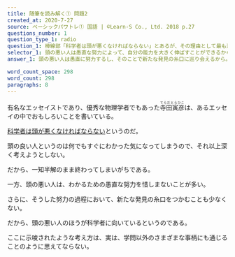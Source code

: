 ```yaml
---
title: 随筆を読み解く① 問題2
created_at: 2020-7-27
source: ベーシックパワトレ① 国語 | ©Learn-S Co., Ltd. 2018 p.27
questions_number: 1
question_type_1: radio
question_1: 棒線部「科学者は頭が悪くなければならない」とあるが、その理由として最も適当なものを以下から一つ選んでください。
selector_1: 頭の悪い人は愚直な努力によって、自分の能力を大きく伸ばすことができるから。,頭の悪い人の一所懸命に努力する態度は、何物に代え難いほど貴いものだから。,頭の悪い人は愚直に努力するし、そのことで新たな発見の糸口に巡り会えるから。,頭の悪い人は概して真面目で、科学者になるための愚直な努力を惜しまないから。
answer_1: 頭の悪い人は愚直に努力するし、そのことで新たな発見の糸口に巡り会えるから。

word_count_space: 298
word_count: 298
paragraphs: 8
---
```


有名なエッセイストであり、優秀な物理学者でもあった<ruby>寺田寅彦<rt>てらだとらひこ</rt></ruby>は、あるエッセイの中でおもしろいことを書いている。

<u>科学者は頭が悪くなければならない</u>というのだ。

頭の良い人というのは何でもすぐにわかった気になってしまうので、それ以上深く考えようとしない。

だから、一知半解のまま終わってしまいがちである。

一方、頭の悪い人は、わかるための愚直な努力を惜しまないことが多い。

さらに、そうした努力の過程において、新たな発見の糸口をつかむことも少なくない。

だから、頭の悪い人のほうが科学者に向いているというのである。

ここに示唆されたような考え方は、実は、学問以外のさまざまな事柄にも通じることのように思えてならない。